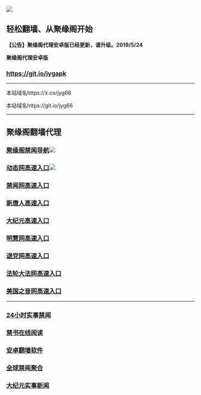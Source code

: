 ![](https://raw.githubusercontent.com/hao369/a/master/j.jpg)



## 轻松翻墙、从聚缘阁开始



**【公告】聚缘阁代理安卓版已经更新，请升级。2019/5/24**

 
**聚缘阁代理安卓版**
### https://git.io/jygapk  

***

本站域名https://x.co/jyg66 

本站域名https://git.io/jyg66



***




## 聚缘阁翻墙代理 

### [聚缘阁禁闻导航](http://a33eewg.as8.algopointer.com/dh)![](https://raw.githubusercontent.com/hao369/a/master/tj.gif)

### [动态网高速入口](http://a33ee23edg.as8.algopointer.com/6/4324232/543)![](https://raw.githubusercontent.com/hao369/a/master/jygdl.gif)



### [禁闻网高速入口](http://iii75.cn/zDGQME)

### [新唐人高速入口](http://a333re5dg.as8.algopointer.com/6/4324232/5)

### [大纪元高速入口](http://a2353e2dg.as8.algopointer.com/6/4324232/7)

### [明慧网高速入口](http://ac54cdedg.as8.algopointer.com/6/4324232/3)

### [退党网高速入口](http://a12354edg.as8.algopointer.com/6/4324232/8)

### [法轮大法网高速入口](http://a1q45wged.as8.algopointer.com/6/4324232/15)

### [美国之音网高速入口](http://as33453gved.as8.algopointer.com/6/4324232/18)



***






### [24小时实事禁闻](https://git.io/fj3Go)

### [禁书在线阅读](https://github.com/txyzum203/djy/blob/master/gb/9p.md?flntdtv#1)


### [安卓翻墙软件](https://git.io/afq)

### [全球禁闻聚合](https://github.com/gfw-breaker/banned-news1/blob/master/README.md)

### [大纪元实事新闻](https://git.io/fjmgE)






